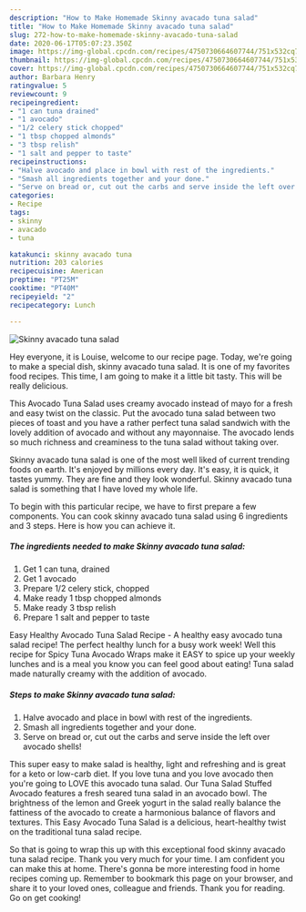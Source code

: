 ```yaml
---
description: "How to Make Homemade Skinny avacado tuna salad"
title: "How to Make Homemade Skinny avacado tuna salad"
slug: 272-how-to-make-homemade-skinny-avacado-tuna-salad
date: 2020-06-17T05:07:23.350Z
image: https://img-global.cpcdn.com/recipes/4750730664607744/751x532cq70/skinny-avacado-tuna-salad-recipe-main-photo.jpg
thumbnail: https://img-global.cpcdn.com/recipes/4750730664607744/751x532cq70/skinny-avacado-tuna-salad-recipe-main-photo.jpg
cover: https://img-global.cpcdn.com/recipes/4750730664607744/751x532cq70/skinny-avacado-tuna-salad-recipe-main-photo.jpg
author: Barbara Henry
ratingvalue: 5
reviewcount: 9
recipeingredient:
- "1 can tuna drained"
- "1 avocado"
- "1/2 celery stick chopped"
- "1 tbsp chopped almonds"
- "3 tbsp relish"
- "1 salt and pepper to taste"
recipeinstructions:
- "Halve avocado and place in bowl with rest of the ingredients."
- "Smash all ingredients together and your done."
- "Serve on bread or, cut out the carbs and serve inside the left over avocado shells!"
categories:
- Recipe
tags:
- skinny
- avacado
- tuna

katakunci: skinny avacado tuna 
nutrition: 203 calories
recipecuisine: American
preptime: "PT25M"
cooktime: "PT40M"
recipeyield: "2"
recipecategory: Lunch

---
```



![Skinny avacado tuna salad](https://img-global.cpcdn.com/recipes/4750730664607744/751x532cq70/skinny-avacado-tuna-salad-recipe-main-photo.jpg)

Hey everyone, it is Louise, welcome to our recipe page. Today, we're going to make a special dish, skinny avacado tuna salad. It is one of my favorites food recipes. This time, I am going to make it a little bit tasty. This will be really delicious.

This Avocado Tuna Salad uses creamy avocado instead of mayo for a fresh and easy twist on the classic. Put the avocado tuna salad between two pieces of toast and you have a rather perfect tuna salad sandwich with the lovely addition of avocado and without any mayonnaise. The avocado lends so much richness and creaminess to the tuna salad without taking over.

Skinny avacado tuna salad is one of the most well liked of current trending foods on earth. It's enjoyed by millions every day. It's easy, it is quick, it tastes yummy. They are fine and they look wonderful. Skinny avacado tuna salad is something that I have loved my whole life.


To begin with this particular recipe, we have to first prepare a few components. You can cook skinny avacado tuna salad using 6 ingredients and 3 steps. Here is how you can achieve it.

<!--inarticleads1-->

##### The ingredients needed to make Skinny avacado tuna salad:

1. Get 1 can tuna, drained
1. Get 1 avocado
1. Prepare 1/2 celery stick, chopped
1. Make ready 1 tbsp chopped almonds
1. Make ready 3 tbsp relish
1. Prepare 1 salt and pepper to taste


Easy Healthy Avocado Tuna Salad Recipe - A healthy easy avocado tuna salad recipe! The perfect healthy lunch for a busy work week! Well this recipe for Spicy Tuna Avocado Wraps make it EASY to spice up your weekly lunches and is a meal you know you can feel good about eating! Tuna salad made naturally creamy with the addition of avocado. 

<!--inarticleads2-->

##### Steps to make Skinny avacado tuna salad:

1. Halve avocado and place in bowl with rest of the ingredients.
1. Smash all ingredients together and your done.
1. Serve on bread or, cut out the carbs and serve inside the left over avocado shells!


This super easy to make salad is healthy, light and refreshing and is great for a keto or low-carb diet. If you love tuna and you love avocado then you&#39;re going to LOVE this avocado tuna salad. Our Tuna Salad Stuffed Avocado features a fresh seared tuna salad in an avocado bowl. The brightness of the lemon and Greek yogurt in the salad really balance the fattiness of the avocado to create a harmonious balance of flavors and textures. This Easy Avocado Tuna Salad is a delicious, heart-healthy twist on the traditional tuna salad recipe. 

So that is going to wrap this up with this exceptional food skinny avacado tuna salad recipe. Thank you very much for your time. I am confident you can make this at home. There's gonna be more interesting food in home recipes coming up. Remember to bookmark this page on your browser, and share it to your loved ones, colleague and friends. Thank you for reading. Go on get cooking!
